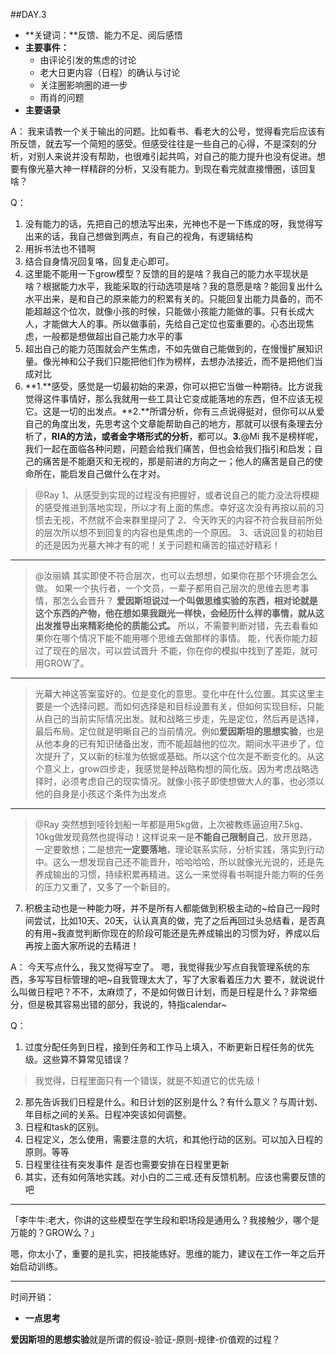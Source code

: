 ##DAY.3
+ **关键词：**反馈、能力不足、阅后感悟
+ **主要事件：**
    + 由评论引发的焦虑的讨论
    + 老大日更内容（日程）的确认与讨论
    + 关注圈影响圈的进一步
    + 雨肖的问题
+ **主要语录**

A：
我来请教一个关于输出的问题。比如看书、看老大的公号，觉得看完后应该有所反馈，就去写一个简短的感受。但感受往往是一些自己的心得，不是深刻的分析，对别人来说并没有帮助，也很难引起共鸣，对自己的能力提升也没有促进。想要有像光墓大神一样精辟的分析，又没有能力。到现在看完就直接懵圈，该回复啥？

Q：
1. 没有能力的话，先把自己的想法写出来，光神也不是一下练成的呀，我觉得写出来的话，我自己想做到两点，有自己的视角，有逻辑结构
2. 用拆书法也不错啊
3. 结合自身情况回复咯，回复走心即可。
4. 这里能不能用一下grow模型？反馈的目的是啥？我自己的能力水平现状是啥？根据能力水平，我能采取的行动选项是啥？我的意愿是啥？能回复出什么水平出来，是和自己的原来能力的积累有关的。只能回复出能力具备的，而不能超越这个位次，就像小孩的时候，只能做小孩能力能做的事。只有长成大人，才能做大人的事。所以做事前，先给自己定位也蛮重要的。心态出现焦虑，一般都是想做超出自己能力水平的事
5. 超出自己的能力范围就会产生焦虑，不如先做自己能做到的，在慢慢扩展知识量。像光神和公子我们只能把他们作为榜样，去想办法接近，而不是把他们当成对比
6. **1.**感受，感觉是一切最初始的来源，你可以把它当做一种期待。比方说我觉得这件事情好，那么我就用一些工具让它变成能落地的东西，但不应该无视它。这是一切的出发点。**2.**所谓分析，你有三点说得挺对，但你可以从爱自己的角度出发，先思考这个文章能帮助自己的地方，那就可以很有条理去分析了，**RIA的方法，或者金字塔形式的分析**，都可以。**3.**@Mi 我不是榜样呢，我们一起在面临各种问题，问题会给我们痛苦，但也会给我们指引和启发；自己的痛苦是不能磨灭和无视的，那是前进的方向之一；他人的痛苦是自己的使命所在，能启发自己做什么在才对。

> @Ray 
1、从感受到实现的过程没有把握好，或者说自己的能力没法将模糊的感受推进到落地实现，所以才有上面的焦虑。幸好这次没有再按以前的习惯去无视，不然就不会来群里提问了
2、今天昨天的内容不符合我目前所处的层次所以想不到回复的内容也是焦虑的一个原因。
3、话说回复的初始目的还是因为光墓大神才有的呢！关于问题和痛苦的描述好精彩！
- - - - -
> @汝丽婧 
其实即使不符合层次，也可以去想想，如果你在那个环境会怎么做。
如果一个执行者，一个文员，一辈子都用自己层次的思维去思考事情，那怎么会晋升？
**爱因斯坦说过一个叫做思维实验的东西，相对论就是这个东西的产物，他在想如果我跟光一样快，会经历什么样的事情，就从这出发推导出来精彩绝伦的质能公式。**
所以，不需要判断对错，先去看看如果你在哪个情况下能不能用哪个思维去做那样的事情。
能，代表你能力超过了现在的层次，可以尝试晋升
不能，你在你的模拟中找到了差距，就可用GROW了。
- - - - --
> 光幕大神这答案蛮好的。位是变化的意思。变化中在什么位置。其实这里主要是一个选择问题。而如何选择是和目标设置有关，但如何实现目标，只能从自己的当前实际情况出发。就和战略三步走，先是定位，然后再是选择，最后布局。定位就是明晰自己的当前情况。例如**爱因斯坦的思想实验**，也是从他本身的已有知识储备出发，而不能超越他的位次。期间水平进步了，位次提升了，又以新的标准为依据或基础。所以这个位次是不断变化的。从这个意义上，grow四步走，我感觉是种战略构想的简化版。因为考虑战略选择时，必须考虑自己的现实情况。就像小孩子即使想做大人的事，也必须以他的自身是小孩这个条件为出发点
- - - - --
> @Ray 突然想到哑铃划船一年都是用5kg做，上次被教练逼迫用7.5kg、10kg做发现竟然也提得动！这样说来一是**不能自己限制自己**，放开思路，一定要敢想；二是想完**一定要落地**，理论联系实际，分析实践，落实到行动中。这么一想发现自己还不能晋升，哈哈哈哈，所以就像光光说的，还是先养成输出的习惯，持续积累再精进。这么一来觉得看书啊提升能力啊的任务的压力又重了，又多了一个新目的。


7. 积极主动也是一种能力呀，并不是所有人都能做到积极主动的~给自己一段时间尝试，比如10天、20天，认认真真的做，完了之后再回过头总结看，是否真的有用~我直觉判断你现在的阶段可能还是先养成输出的习惯为好，养成以后再按上面大家所说的去精进！

A：
今天写点什么，我又觉得写空了。
嗯，我觉得我少写点自我管理系统的东西，多写写目标管理的吧~自我管理太大了，写了大家看着压力大
要不，就说说什么叫做日程吧？不不，太麻烦了，不是如何做日计划，而是日程是什么？非常细分，但是极其容易出错的部分，我说的，特指calendar~

Q：
1. 过度分配任务到日程，接到任务和工作马上填入，不断更新日程任务的优先级。这些算不算常见错误？
> 我觉得，日程里面只有一个错误，就是不知道它的优先级！

2. 那先告诉我们日程是什么。和日计划的区别是什么？有什么意义？与周计划、年目标之间的关系。日程冲突该如何调整。
3. 日程和task的区别。
4. 日程定义，怎么使用，需要注意的大坑，和其他行动的区别。可以加入日程的原则。等等
5. 日程里往往有突发事件 是否也需要安排在日程里更新
6. 其实，还有如何落地实践。对小白的二三戒.还有反馈机制。应该也需要反馈的吧

- - - - - - - - - - - - - - -

「李牛牛:老大，你讲的这些模型在学生段和职场段是通用么？我接触少，哪个是万能的？GROW么？」

嗯，你太小了，重要的是扎实，把技能练好。思维的能力，建议在工作一年之后开始启动训练。

- - - - - - - - - - - - - - -

时间开销：



+ **一点思考**

**爱因斯坦的思想实验**就是所谓的假设-验证-原则-规律-价值观的过程？